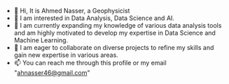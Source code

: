 - 👋 Hi, It is Ahmed Nasser, a Geophysicist
- 👀 I am interested in Data Analysis, Data Science and AI.
- 🌱 I am currently expanding my knowledge of various data analysis tools and am highly motivated to develop my expertise in Data Science and Machine Learning.
- 💞️ I am eager to collaborate on diverse projects to refine my skills and gain new expertise in various areas.
- 📫 You can reach me through this profile or my email "ahnasser46@gmail.com"

<!---
ahnasser46/ahnasser46 is a ✨ special ✨ repository because its `README.md` (this file) appears on your GitHub profile.
You can click the Preview link to take a look at your changes.
--->

